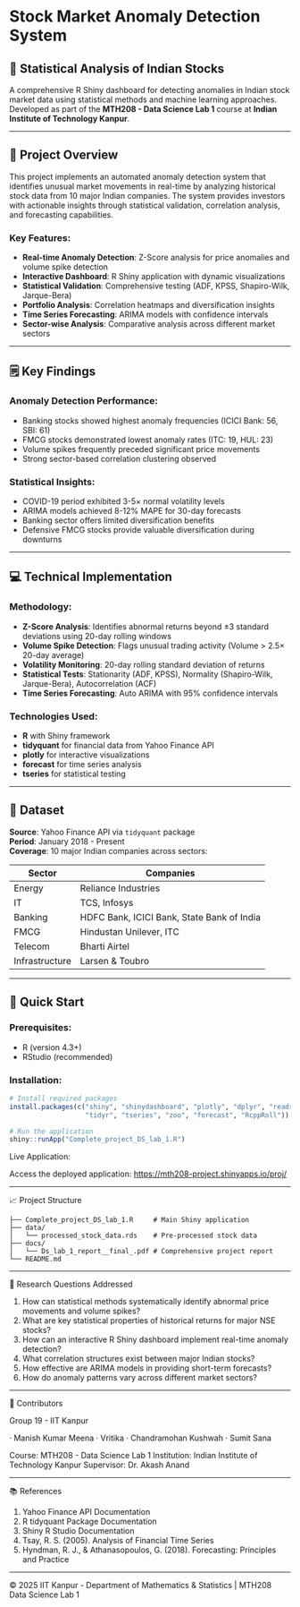 
# Stock Market Anomaly Detection System

## 📒 Statistical Analysis of Indian Stocks

A comprehensive R Shiny dashboard for detecting anomalies in Indian stock market data using statistical methods and machine learning approaches. Developed as part of the **MTH208 - Data Science Lab 1** course at **Indian Institute of Technology Kanpur**.

---

## 🎯 Project Overview

This project implements an automated anomaly detection system that identifies unusual market movements in real-time by analyzing historical stock data from 10 major Indian companies. The system provides investors with actionable insights through statistical validation, correlation analysis, and forecasting capabilities.

### Key Features:
- **Real-time Anomaly Detection**: Z-Score analysis for price anomalies and volume spike detection
- **Interactive Dashboard**: R Shiny application with dynamic visualizations
- **Statistical Validation**: Comprehensive testing (ADF, KPSS, Shapiro-Wilk, Jarque-Bera)
- **Portfolio Analysis**: Correlation heatmaps and diversification insights
- **Time Series Forecasting**: ARIMA models with confidence intervals
- **Sector-wise Analysis**: Comparative analysis across different market sectors

---

## 🗒️ Key Findings

### Anomaly Detection Performance:
- Banking stocks showed highest anomaly frequencies (ICICI Bank: 56, SBI: 61)
- FMCG stocks demonstrated lowest anomaly rates (ITC: 19, HUL: 23)
- Volume spikes frequently preceded significant price movements
- Strong sector-based correlation clustering observed

### Statistical Insights:
- COVID-19 period exhibited 3-5× normal volatility levels
- ARIMA models achieved 8-12% MAPE for 30-day forecasts
- Banking sector offers limited diversification benefits
- Defensive FMCG stocks provide valuable diversification during downturns

---

## 💻 Technical Implementation

### Methodology:
- **Z-Score Analysis**: Identifies abnormal returns beyond ±3 standard deviations using 20-day rolling windows
- **Volume Spike Detection**: Flags unusual trading activity (Volume > 2.5× 20-day average)
- **Volatility Monitoring**: 20-day rolling standard deviation of returns
- **Statistical Tests**: Stationarity (ADF, KPSS), Normality (Shapiro-Wilk, Jarque-Bera), Autocorrelation (ACF)
- **Time Series Forecasting**: Auto ARIMA with 95% confidence intervals

### Technologies Used:
- **R** with Shiny framework
- **tidyquant** for financial data from Yahoo Finance API
- **plotly** for interactive visualizations
- **forecast** for time series analysis
- **tseries** for statistical testing

---

## 📁 Dataset

**Source**: Yahoo Finance API via `tidyquant` package  
**Period**: January 2018 - Present  
**Coverage**: 10 major Indian companies across sectors:

| Sector | Companies |
|--------|-----------|
| Energy | Reliance Industries |
| IT | TCS, Infosys |
| Banking | HDFC Bank, ICICI Bank, State Bank of India |
| FMCG | Hindustan Unilever, ITC |
| Telecom | Bharti Airtel |
| Infrastructure | Larsen & Toubro |

---

## 🚀 Quick Start

### Prerequisites:
- R (version 4.3+)
- RStudio (recommended)

### Installation:
```r
# Install required packages
install.packages(c("shiny", "shinydashboard", "plotly", "dplyr", "readr", 
                   "tidyr", "tseries", "zoo", "forecast", "RcppRoll"))

# Run the application
shiny::runApp("Complete_project_DS_lab_1.R")
```

Live Application:

Access the deployed application: https://mth208-project.shinyapps.io/proj/

---

📈 Project Structure

```
├── Complete_project_DS_lab_1.R     # Main Shiny application
├── data/
│   └── processed_stock_data.rds    # Pre-processed stock data
├── docs/
│   └── Ds_lab_1_report__final_.pdf # Comprehensive project report
└── README.md
```

---

🔬 Research Questions Addressed

1. How can statistical methods systematically identify abnormal price movements and volume spikes?
2. What are key statistical properties of historical returns for major NSE stocks?
3. How can an interactive R Shiny dashboard implement real-time anomaly detection?
4. What correlation structures exist between major Indian stocks?
5. How effective are ARIMA models in providing short-term forecasts?
6. How do anomaly patterns vary across different market sectors?

---

👥 Contributors

Group 19 - IIT Kanpur

· Manish Kumar Meena
· Vritika 
· Chandramohan Kushwah 
· Sumit Sana 

Course: MTH208 - Data Science Lab 1
Institution: Indian Institute of Technology Kanpur
Supervisor: Dr. Akash Anand 


---

📚 References

1. Yahoo Finance API Documentation
2. R tidyquant Package Documentation
3. Shiny R Studio Documentation
4. Tsay, R. S. (2005). Analysis of Financial Time Series
5. Hyndman, R. J., & Athanasopoulos, G. (2018). Forecasting: Principles and Practice

---


© 2025 IIT Kanpur - Department of Mathematics & Statistics | MTH208 Data Science Lab 1
